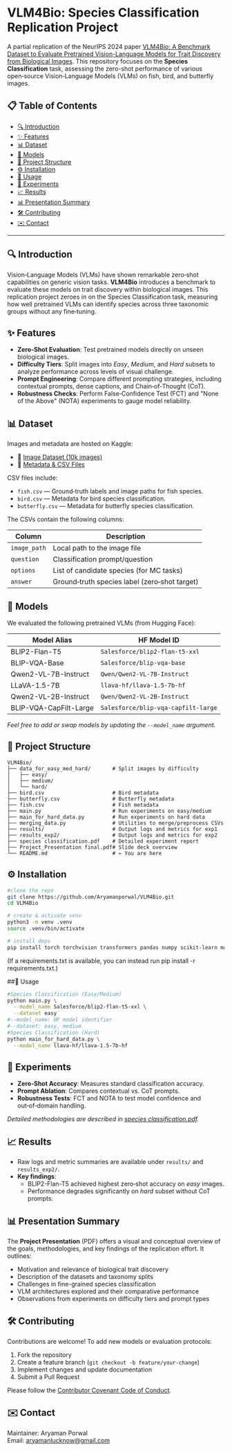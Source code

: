 # VLM4Bio: Species Classification Replication Project

A partial replication of the NeurIPS 2024 paper [VLM4Bio: A Benchmark Dataset to Evaluate Pretrained Vision-Language Models for Trait Discovery from Biological Images](https://proceedings.neurips.cc/paper_files/paper/2024/file/eced4a5fbc776e81b45e2f72447f0164-Paper-Datasets_and_Benchmarks_Track.pdf). This repository focuses on the **Species Classification** task, assessing the zero-shot performance of various open‑source Vision‑Language Models (VLMs) on fish, bird, and butterfly images.

## 📋 Table of Contents

- [🔍 Introduction](#-introduction)
- [✨ Features](#-features)
- [📊 Dataset](#-dataset)
- [🧠 Models](#-models)
- [📁 Project Structure](#-project-structure)
- [⚙️ Installation](#️-installation)
- [🚀 Usage](#-usage)
- [🧪 Experiments](#-experiments)
- [📈 Results](#-results)
- [📊 Presentation Summary](#-presentation-summary)
- [🛠 Contributing](#-contributing)
- [✉️ Contact](#-contact)

---

## 🔍 Introduction

Vision‑Language Models (VLMs) have shown remarkable zero‑shot capabilities on generic vision tasks. **VLM4Bio** introduces a benchmark to evaluate these models on trait discovery within biological images. This replication project zeroes in on the Species Classification task, measuring how well pretrained VLMs can identify species across three taxonomic groups without any fine‑tuning.

## ✨ Features

- **Zero‑Shot Evaluation**: Test pretrained models directly on unseen biological images.
- **Difficulty Tiers**: Split images into *Easy*, *Medium*, and *Hard* subsets to analyze performance across levels of visual challenge.
- **Prompt Engineering**: Compare different prompting strategies, including contextual prompts, dense captions, and Chain‑of‑Thought (CoT).
- **Robustness Checks**: Perform False‑Confidence Test (FCT) and "None of the Above" (NOTA) experiments to gauge model reliability.

## 📊 Dataset

Images and metadata are hosted on Kaggle:

- 📁 [Image Dataset (10k images)](https://www.kaggle.com/datasets/aryamanporwal12/vlm4bio-10k-images)
- 🧾 [Metadata & CSV Files](https://www.kaggle.com/datasets/aryamanporwal12/vlm4bio-csv)

CSV files include:

- `fish.csv` — Ground‑truth labels and image paths for fish species.
- `bird.csv` — Metadata for bird species classification.
- `butterfly.csv` — Metadata for butterfly species classification.

The CSVs contain the following columns:

| Column      | Description                                   |
|-------------|-----------------------------------------------|
| `image_path`| Local path to the image file                  |
| `question`  | Classification prompt/question                |
| `options`   | List of candidate species (for MC tasks)      |
| `answer`    | Ground‑truth species label (zero‑shot target) |

## 🧠 Models

We evaluated the following pretrained VLMs (from Hugging Face):

| Model Alias                       | HF Model ID                         |
|-----------------------------------|-------------------------------------|
| BLIP2-Flan-T5                     | `Salesforce/blip2-flan-t5-xxl`      |
| BLIP-VQA-Base                     | `Salesforce/blip-vqa-base`          |
| Qwen2-VL-7B-Instruct              | `Qwen/Qwen2-VL-7B-Instruct`         |
| LLaVA-1.5-7B                      | `llava-hf/llava-1.5-7b-hf`          |
| Qwen2-VL-2B-Instruct              | `Qwen/Qwen2-VL-2B-Instruct`         |
| BLIP-VQA-CapFilt-Large            | `Salesforce/blip-vqa-capfilt-large` |

*Feel free to add or swap models by updating the `--model_name` argument.*

## 📁 Project Structure

```text
VLM4Bio/
├── data_for_easy_med_hard/       # Split images by difficulty
│   ├── easy/
│   ├── medium/
│   └── hard/
├── bird.csv                      # Bird metadata
├── butterfly.csv                 # Butterfly metadata
├── fish.csv                      # Fish metadata
├── main.py                       # Run experiments on easy/medium
├── main_for_hard_data.py         # Run experiments on hard data
├── merging_data.py               # Utilities to merge/preprocess CSVs
├── results/                      # Output logs and metrics for exp1
├── results_exp2/                 # Output logs and metrics for exp2
├── species classification.pdf    # Detailed experiment report
├── Project_Presentation final.pdf# Slide deck overview
└── README.md                     # ← You are here
```
## ⚙️ Installation
```bash
#clone the repo
git clone https://github.com/Aryamanporwal/VLM4Bio.git
cd VLM4Bio

# create & activate venv
python3 -m venv .venv
source .venv/bin/activate

# install deps
pip install torch torchvision transformers pandas numpy scikit-learn matplotlib
```
(If a requirements.txt is available, you can instead run pip install -r requirements.txt.)

##🚀 Usage
```bash
#Species Classification (Easy/Medium)
python main.py \
  --model_name Salesforce/blip2-flan-t5-xxl \
  --dataset easy
#--model_name: HF model identifier
#--dataset: easy, medium
#Species Classification (Hard)
python main_for_hard_data.py \
  --model_name llava-hf/llava-1.5-7b-hf
```
## 🧪 Experiments

- **Zero‑Shot Accuracy**: Measures standard classification accuracy.
- **Prompt Ablation**: Compares contextual vs. CoT prompts.
- **Robustness Tests**: FCT and NOTA to test model confidence and out‑of‑domain handling.

*Detailed methodologies are described in [species classification.pdf](species%20classification.pdf).*

## 📈 Results

- Raw logs and metric summaries are available under `results/` and `results_exp2/`.
- **Key findings**:
  - BLIP2-Flan-T5 achieved highest zero‑shot accuracy on *easy* images.
  - Performance degrades significantly on *hard* subset without CoT prompts.

## 📊 Presentation Summary

The **Project Presentation** (PDF) offers a visual and conceptual overview of the goals, methodologies, and key findings of the replication effort. It outlines:

- Motivation and relevance of biological trait discovery
- Description of the datasets and taxonomy splits
- Challenges in fine-grained species classification
- VLM architectures explored and their comparative performance
- Observations from experiments on difficulty tiers and prompt types

## 🛠 Contributing

Contributions are welcome! To add new models or evaluation protocols:

1. Fork the repository  
2. Create a feature branch (`git checkout -b feature/your-change`)  
3. Implement changes and update documentation  
4. Submit a Pull Request

Please follow the [Contributor Covenant Code of Conduct](https://www.contributor-covenant.org/).

## ✉️ Contact

Maintainer: Aryaman Porwal  
Email: [aryamanlucknow@gmail.com](mailto:aryamanlucknow@gmail.com)

